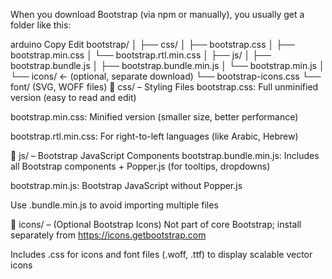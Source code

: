 
When you download Bootstrap (via npm or manually), you usually get a folder like this:

arduino
Copy
Edit
bootstrap/
│
├── css/
│   ├── bootstrap.css
│   ├── bootstrap.min.css
│   └── bootstrap.rtl.min.css
│
├── js/
│   ├── bootstrap.bundle.js
│   ├── bootstrap.bundle.min.js
│   └── bootstrap.min.js
│
└── icons/  ← (optional, separate download)
    └── bootstrap-icons.css
    └── font/ (SVG, WOFF files)
📁 css/ – Styling Files
bootstrap.css: Full unminified version (easy to read and edit)

bootstrap.min.css: Minified version (smaller size, better performance)

bootstrap.rtl.min.css: For right-to-left languages (like Arabic, Hebrew)

📁 js/ – Bootstrap JavaScript Components
bootstrap.bundle.min.js: Includes all Bootstrap components + Popper.js (for tooltips, dropdowns)

bootstrap.min.js: Bootstrap JavaScript without Popper.js

Use .bundle.min.js to avoid importing multiple files

📁 icons/ – (Optional Bootstrap Icons)
Not part of core Bootstrap; install separately from https://icons.getbootstrap.com

Includes .css for icons and font files (.woff, .ttf) to display scalable vector icons
